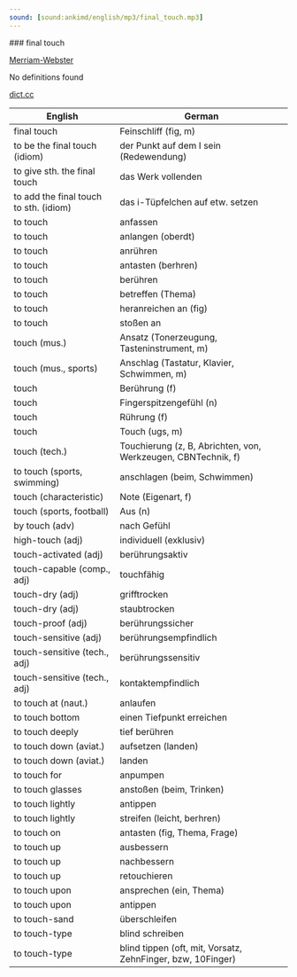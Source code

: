 ```yaml
---
sound: [sound:ankimd/english/mp3/final_touch.mp3]
---
```


\### final touch

[Merriam-Webster](https://www.merriam-webster.com/dictionary/final+touch)

No definitions found

[dict.cc](https://www.dict.cc/final+touch)

| English        | German       |
| -------------- | ------------ |
| final touch | Feinschliff (fig, m) |
| to be the final touch (idiom) | der Punkt auf dem I sein (Redewendung) |
| to give sth. the final touch | das Werk vollenden |
| to add the final touch to sth. (idiom) | das i-Tüpfelchen auf etw. setzen |
| to touch | anfassen |
| to touch | anlangen (oberdt) |
| to touch | anrühren |
| to touch | antasten (berhren) |
| to touch | berühren |
| to touch | betreffen (Thema) |
| to touch | heranreichen an (fig) |
| to touch | stoßen an |
| touch (mus.) | Ansatz (Tonerzeugung, Tasteninstrument, m) |
| touch (mus., sports) | Anschlag (Tastatur, Klavier, Schwimmen, m) |
| touch | Berührung (f) |
| touch | Fingerspitzengefühl (n) |
| touch | Rührung (f) |
| touch | Touch (ugs, m) |
| touch (tech.) | Touchierung (z, B, Abrichten, von, Werkzeugen, CBNTechnik, f) |
| to touch (sports, swimming) | anschlagen (beim, Schwimmen) |
| touch (characteristic) | Note (Eigenart, f) |
| touch (sports, football) | Aus (n) |
| by touch (adv) | nach Gefühl |
| high-touch (adj) | individuell (exklusiv) |
| touch-activated (adj) | berührungsaktiv |
| touch-capable (comp., adj) | touchfähig |
| touch-dry (adj) | grifftrocken |
| touch-dry (adj) | staubtrocken |
| touch-proof (adj) | berührungssicher |
| touch-sensitive (adj) | berührungsempfindlich |
| touch-sensitive (tech., adj) | berührungssensitiv |
| touch-sensitive (tech., adj) | kontaktempfindlich |
| to touch at (naut.) | anlaufen |
| to touch bottom | einen Tiefpunkt erreichen |
| to touch deeply | tief berühren |
| to touch down (aviat.) | aufsetzen (landen) |
| to touch down (aviat.) | landen |
| to touch for | anpumpen |
| to touch glasses | anstoßen (beim, Trinken) |
| to touch lightly | antippen |
| to touch lightly | streifen (leicht, berhren) |
| to touch on | antasten (fig, Thema, Frage) |
| to touch up | ausbessern |
| to touch up | nachbessern |
| to touch up | retouchieren |
| to touch upon | ansprechen (ein, Thema) |
| to touch upon | antippen |
| to touch-sand | überschleifen |
| to touch-type | blind schreiben |
| to touch-type | blind tippen (oft, mit, Vorsatz, ZehnFinger, bzw, 10Finger) |
